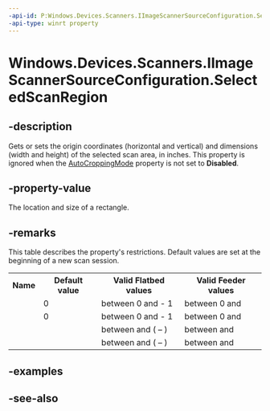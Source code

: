 ----api-id: P:Windows.Devices.Scanners.IImageScannerSourceConfiguration.SelectedScanRegion
-api-type: winrt property
---<!-- Property syntaxpublic Windows.Foundation.Rect SelectedScanRegion { get;  set; }--># Windows.Devices.Scanners.IImageScannerSourceConfiguration.SelectedScanRegion## -descriptionGets or sets the origin coordinates (horizontal and vertical) and dimensions (width and height) of the selected scan area, in inches. This property is ignored when the [AutoCroppingMode](iimagescannersourceconfiguration_autocroppingmode.md) property is not set to **Disabled**.## -property-valueThe location and size of a rectangle.## -remarksThis table describes the property's restrictions. Default values are set at the beginning of a new scan session.<table>   <tr><th>Name</th><th>Default value</th><th>Valid Flatbed values</th><th>Valid Feeder values</th></tr>   <tr><td /><td>0</td><td>between 0 and  - 1</td><td>between 0 and </td></tr>   <tr><td /><td>0</td><td>between 0 and  - 1</td><td>between 0 and </td></tr>   <tr><td /><td /><td>between  and ( – )</td><td>between  and </td></tr>   <tr><td /><td /><td>between  and ( – )</td><td>between  and </td></tr></table>## -examples## -see-also